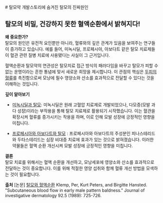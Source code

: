 
﻿# 탈모약 개발스토리에 숨겨진 탈모의 진짜원인
## 탈모의 비밀, 건강하지 못한 혈액순환에서 밝혀지다!

  
**왜 중요한가?**  
탈모의 원인은 유전적 요인뿐만 아니라, 혈류와의 깊은 관계가 있음을 보여주는 연구들이 증가하고 있습니다. 예를 들어, 미녹시딜, 프로페시아, 아보다트 같은 탈모 치료제들이 혈관 관련 질병 치료에 사용됐다는 사실이 그 근거입니다.  
  
혈액순환과 탈모약의 연관성은 탈모치료 접근 방식의 패러다임을 바꾸고 탈모가 피할 수 없는 운명이라는 흔한 통념에 맞서 새로운 희망을 제시합니다. 이 관점의 핵심은 [두피의 혈류](https://frontier-three.vercel.app/kr/m04/m0403/m040302)를 촉진함으로써 모낭에 필수 영양소와 산소를 효과적으로 전달할 수 있다는 것을 이해하는 것입니다.  
  
**깊이 알아보기**  

 -  [미녹시딜과 탈모](https://frontier-three.vercel.app/kr/m04/m0404/m040401): 미녹시딜은 원래 고혈압 치료제로 개발되었으나, 다모증(모발 과다 성장)이라는 부작용을 통해 탈모 치료제로 활용되기 시작했습니다. 이는 혈관을 확장시켜 혈류를 증가시키는 작용을 하며, 이로 인해 모발 성장에 긍정적인 영향을 미칩니다.  
  
 - [프로페시아와 아보다트와 탈모](https://frontier-three.vercel.app/kr/m04/m0404/m040403) : 프로페시아와 아보다트의 주성분인 피나스테리드와 두타스테리드는 심장 비대증 치료에 효과가 있는 것으로 밝혀졌습니다. 이러한 약물들은 혈액 순환 개선시켜 모발 성장에 긍정적인 영향을 미칩니다.  
  
**결론**  
탈모 치료를 위해서는 혈액 순환을 개선하고, 모낭세포에 영양소와 산소를 효과적으로 전달하는 것이 중요합니다. 이를 위해 적절한 영양 섭취와 함께 혈류 개선 방법을 모색하는 것이 필요합니다.

**출처**
[논문] [탈모와 혈액순환](https://frontier-three.vercel.app/kr/m04/m0407/m040702) Klemp, Per, Kurt Peters, and Birgitte Hansted. "Subcutaneous blood flow in early male pattern baldness." Journal of investigative dermatology 92.5 (1989): 725-726.
<!--stackedit_data:
eyJoaXN0b3J5IjpbLTY1NjI0ODgyNSwxMzY2OTg4NDU2XX0=
-->